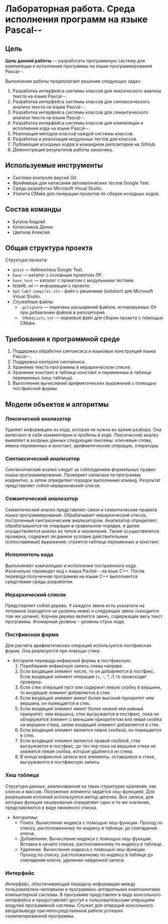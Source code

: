 # Лабораторная работа. Среда исполнения программ на языке Pascal--

## Цель

__Цель данной работы__ — разработать программную систему для компиляции и исполнения программы 
на языке программирования Pascal--.

Выполнение работы предполагает решение следующих задач:
1. Разработка интерфейса системы классов для лексического анализа текста на языке Pascal--.
2. Разработка интерфейса системы классов для cинтаксического анализа текста на языке Pascal--.
3. Разработка интерфейса системы классов для семантического анализа текста на языке Pascal--.
3. Разработка интерфейса системы классов для компиляции и исполнения кода на языке Pascal--.
4. Реализация методов классов каждой системы классов.
5. Разработка и реализация модульных тестов для классов.
5. Публикация исходных кодов в командном репозитории на GitHub.
6. Демонстрация результатов работы заказчику.


## Используемые инструменты
- Система контроля версий Git.
- Фреймворк для написания автоматических тестов Google Test.
- Среда разработки Microsoft Visual Studio.
- Утилита CMake для генерации проектов по сборке исходных кодов.

## Состав команды
- Бугров Андрей
- Колесников Денис
- Цветков Алексей

## Общая структура проекта

Структура проекта:

  - `gtest` — библиотека Google Test.
  - `base` — каталог с основным проектом ЛР.
  - `base_test` — каталог с проектом с модульными тестами.
  - `README.md` — информация о проекте.
  - `mp2-lab7-compiler.sln` - файл с решением (solution) для Microsoft Visual Studio.
  - Служебные файлы
    - `.gitignore` — перечень расширений файлов, игнорируемых Git при добавлении файлов в репозиторий.
    - ` CMakeLists.txt` — корневой файл для сборки проекта с помощью CMake.



## Требования к программной среде

1. Поддержка обработки синтаксиса и языковых конструкций языка Pascal--.
2. Поддержка контроля синтаксиса.
3. Хранение текста программы в иерархическом списке.
4. Хранение констант в таблице констант и переменных в таблице переменных (хеш-таблица).
5. Выполнение вычислений арифметических выражений с помощью постфиксной формы.



## Модели объектов и алгоритмы

### Лексический анализатор
Удаляет информацию из кода, которая не нужна во время разбора. Она включают в себя комментарии и пробелы в коде.
Лексический анализ выявляет в входных данных следующие лексемы: ключевые слова, имена переменных и констант, арифметические операции, операторы.


### Синтаксический анализатор
Синтаксический анализ следит за соблюдением формальных правил языка программирования.
Проверяет написана ли программа корректно, а затем определяет порядок выполнения команд. 
Результат представляет собой иерархический список.


### Семантический анализатор
Семантический анализ представляет связи и семантические правила языка программирования.
Обрабатывает иерархический список, построенный синтаксическим анализатором. 
Анализатор определяет, обрабатываются ли операции в правильном порядке, и далее осуществляется анализ их типов и назначений.
Также осуществялется проверка, содержит ли данное условие действительные (сопоставимые) выражения, строятся таблица переменных и констант.

### Исполнитель кода
Выполненяет компиляцию и исполнение построенного кода. Изначально переводит код с языка Packal-- на язык C++. После перевода полученная программа на языке C++ выполняется средствами среды разработки.


### Иерархический список
Представляет собой дерево. У каждого звена есть указатели на потомков (находятся на уровень ниже) и следующее звено (находится том же уровне). Корнем дерева является звено, содержащее весь текст программы. Атомарный уровень - уровень строк кода.


### Постфиксная форма
Для расчета арифметических операций используется постфиксная форма. Она реализуется при помощи стека.

* Алгоритм перевода инфиксной формы в постфиксную:
  1. Перебираем инфиксную запись слева направо.
  2. Если входящий элемент число, то он добавляется в постфикс. Если входящий элемент операция (+, -, *, /) то происходит проверка:
  3. Если стек операций пуст или содержит левую скобку в вершине, то входящий элемент добавляется в стек. 
  4. Если входящий элемент имеет более высокий приоритет чем вершина, он помещается в стек. 
  5. Если входящий элемент имеет более низкий или равный приоритет, чем вершина, стек выгружается в постфикс, пока не обнаружится элемент с меньшим приоритетом или левая скобка на вершине стека, затем входящий элемент добавляется в стек.
  6. Если входящий элемент является левой скобкой, он помещается в стек.
  7. Если входящий элемент является правой скобкой, стек выгружается в постфикс, до тех пор пока на вершине стека не окажется левая скобка, которая удаляется из стека.
  8. В конце инфиксной записи все элементы, оставшиеся в стеке, выгружаются в постфиксную запись.


### Хеш таблица
Структура данных, реализованная на таких структурах хранения, как список и массив. Положение элемента задаётся хэш-функцией. Для разрешения коллизий используется метод цепочек. Все записи, для которых функция хеширования определяет одно и то же значение, представляются в виде линейного списка.

* Алгоритмы:
  - Поиск. Вычисление индекса с помощью хеш-функции. Проход по списку, расположенному по индексу в таблице, до совпадения ключа.
  - Добавление. Вычисление индекса с помощью хеш-функции. Вставка в начало списка, расположенному по индексу в таблице.
  - Удаление. Вычисление индекса с помощью хеш-функции. Проход по списку, расположенному по индексу в таблице до совпадения ключа, удаление найденной записи.

  
### Интерфейс
Интерфейс, обеспечивающий передачу информации между пользователем-человеком и программно-аппаратными компонентами компьютерной системы. В программе представлен в виде консольного интерфейса и предоставляет доступ к пользовательским операциям модулей программной системы.
Служит для операций консольного ввода/вывода при непосредственной работе успешно скомпилированной программы.
